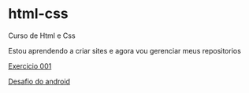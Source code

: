 # html-css
 Curso de Html e Css

 Estou aprendendo a criar sites e agora vou gerenciar meus repositorios

<a href="https://italosoprano.github.io/html-css/exercicios/ex001/index.html">Exercicio 001</a>

<a href="https://italosoprano.github.io/html-css/desafios/de010/android.html"> Desafio do android</a>